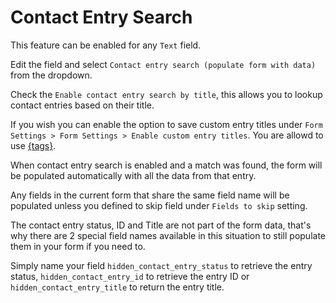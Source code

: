 # Contact Entry Search

This feature can be enabled for any `Text` field.

Edit the field and select `Contact entry search (populate form with data)` from the dropdown.

Check the `Enable contact entry search by title`, this allows you to lookup contact entries based on their title.

If you wish you can enable the option to save custom entry titles under `Form Settings > Form Settings > Enable custom entry titles`. You are allowd to use [{tags}](tags-system.md).

When contact entry search is enabled and a match was found, the form will be populated automatically with all the data from that entry.

Any fields in the current form that share the same field name will be populated unless you defined to skip field under `Fields to skip` setting.

The contact entry status, ID and Title are not part of the form data, that's why there are 2 special field names available in this situation to still populate them in your form if you need to.

Simply name your field `hidden_contact_entry_status` to retrieve the entry status, `hidden_contact_entry_id` to retrieve the entry ID or `hidden_contact_entry_title` to return the entry title.

